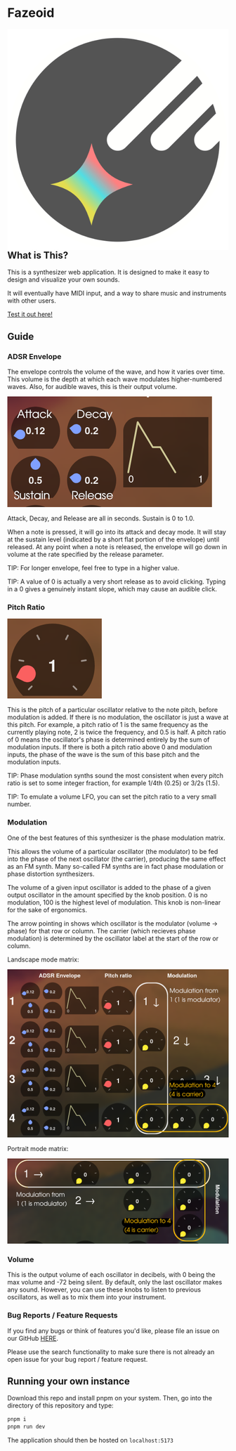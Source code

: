 # Fazeoid

<img alt=logo align=right src=/static/fazeoid.svg />

## What is This?

This is a synthesizer web application. It is designed to make it easy to design and visualize your own sounds.

It will eventually have MIDI input, and a way to share music and instruments with other users.

[Test it out here!](https://fazeoid.netlify.app/)

## Guide

### ADSR Envelope
The envelope controls the volume of the wave, and how it varies over time. This volume is the depth at which each wave modulates higher-numbered waves. Also, for audible waves, this is their output volume.

![](https://raw.githubusercontent.com/bismuthsoft/fazeoid/master/assets/envelopes.png)

Attack, Decay, and Release are all in seconds. Sustain is 0 to 1.0.

When a note is pressed, it will go into its attack and decay mode. It will stay at the sustain level (indicated by a short flat portion of the envelope) until released.
At any point when a note is released, the envelope will go down in volume at the rate specified by the release parameter.

TIP: For longer envelope, feel free to type in a higher value.

TIP: A value of 0 is actually a very short release as to avoid clicking. Typing in a 0 gives a genuinely instant slope, which may cause an audible click.

### Pitch Ratio
![](https://raw.githubusercontent.com/bismuthsoft/fazeoid/master/assets/pitchratio.png)

This is the pitch of a particular oscillator relative to the note pitch, before modulation is added.
If there is no modulation, the oscillator is just a wave at this pitch. For example, a pitch ratio of 1 is the same frequency as the currently playing note, 2 is twice the frequency, and 0.5 is half.
A pitch ratio of 0 means the oscillator's phase is determined entirely by the sum of modulation inputs.
If there is both a pitch ratio above 0 and modulation inputs, the phase of the wave is the sum of this base pitch and the modulation inputs.

TIP: Phase modulation synths sound the most consistent when every pitch ratio is set to some integer fraction, for example 1/4th (0.25) or 3/2s (1.5).

TIP: To emulate a volume LFO, you can set the pitch ratio to a very small number.

### Modulation
One of the best features of this synthesizer is the phase modulation matrix.

This allows the volume of a particular oscillator (the modulator) to be fed into the phase of the next oscillator (the carrier), producing the same effect as an FM synth. Many so-called FM synths are in fact phase modulation or phase distortion synthesizers.

The volume of a given input oscillator is added to the phase of a given output oscillator in the amount specified by the knob position. 0 is no modulation, 100 is the highest level of modulation. This knob is non-linear for the sake of ergonomics.

The arrow pointing in shows which oscillator is the modulator (volume -> phase) for that row or column. The carrier (which recieves phase modulation) is determined by the oscillator label at the start of the row or column.

Landscape mode matrix:

![](https://raw.githubusercontent.com/bismuthsoft/fazeoid/master/assets/modulation2.png)

Portrait mode matrix:

![](https://raw.githubusercontent.com/bismuthsoft/fazeoid/master/assets/modulation3.png)

### Volume
This is the output volume of each oscillator in decibels, with 0 being the max volume and -72 being silent. By default, only the last oscillator makes any sound. However, you can use these knobs to listen to previous oscillators, as well as to mix them into your instrument.

### Bug Reports / Feature Requests
If you find any bugs or think of features you'd like, please file an issue on our GitHub [HERE](https://github.com/bismuthsoft/fazeoid/issues).

Please use the search functionality to make sure there is not already an open issue for your bug report / feature request.

## Running your own instance

Download this repo and install pnpm on your system. Then, go into the directory of this repository and type:

```bash
pnpm i
pnpm run dev
```

The application should then be hosted on `localhost:5173`
